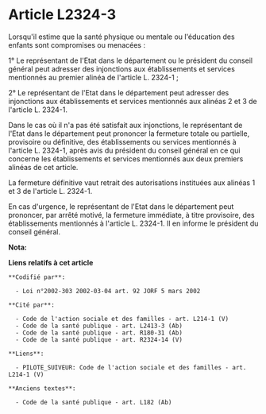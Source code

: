 # Article L2324-3

Lorsqu'il estime que la santé physique ou mentale ou l'éducation des enfants sont compromises ou menacées :

1° Le représentant de l'Etat dans le département ou le président du conseil général peut adresser des injonctions aux
établissements et services mentionnés au premier alinéa de l'article L. 2324-1 ;

2° Le représentant de l'Etat dans le département peut adresser des injonctions aux établissements et services mentionnés aux
alinéas 2 et 3 de l'article L. 2324-1.

Dans le cas où il n'a pas été satisfait aux injonctions, le représentant de l'Etat dans le département peut prononcer la
fermeture totale ou partielle, provisoire ou définitive, des établissements ou services mentionnés à l'article L. 2324-1,
après avis du président du conseil général en ce qui concerne les établissements et services mentionnés aux deux premiers
alinéas de cet article.

La fermeture définitive vaut retrait des autorisations instituées aux alinéas 1 et 3 de l'article L. 2324-1.

En cas d'urgence, le représentant de l'Etat dans le département peut prononcer, par arrêté motivé, la fermeture immédiate, à
titre provisoire, des établissements mentionnés à l'article L. 2324-1. Il en informe le président du conseil général.

**Nota:**



**Liens relatifs à cet article**

	**Codifié par**:

	  - Loi n°2002-303 2002-03-04 art. 92 JORF 5 mars 2002

	**Cité par**:

	  - Code de l'action sociale et des familles - art. L214-1 (V)
	  - Code de la santé publique - art. L2413-3 (Ab)
	  - Code de la santé publique - art. R180-31 (Ab)
	  - Code de la santé publique - art. R2324-14 (V)

	**Liens**:

	  - PILOTE_SUIVEUR: Code de l'action sociale et des familles - art. L214-1 (V)

	**Anciens textes**:

	  - Code de la santé publique - art. L182 (Ab)
